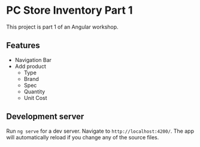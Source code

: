 # PC Store Inventory Part 1

This project is part 1 of an Angular workshop.

## Features

- Navigation Bar
- Add product
  - Type
  - Brand
  - Spec
  - Quantity
  - Unit Cost

## Development server

Run `ng serve` for a dev server. Navigate to `http://localhost:4200/`. The app will automatically reload if you change any of the source files.
